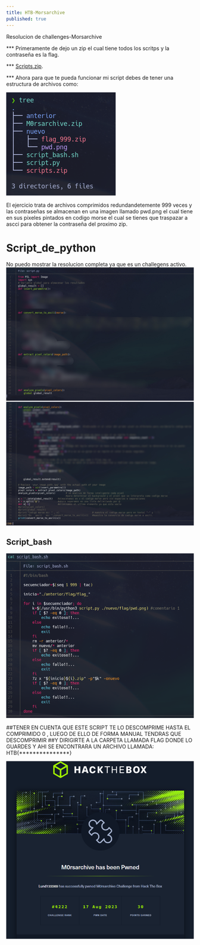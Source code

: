 ```yaml
---
title: HTB-Morsarchive
published: true
---
```


Resolucion de challenges-Morsarchive

***	Primeramente de dejo un zip el cual tiene todos los scritps y la contraseña es la flag.

***	[Scripts.zip](../assets/posts2/scripts.zip).

***	Ahora para que te pueda funcionar mi script debes de tener una estructura de archivos como:

![estructura.PNG](../assets/posts2/Estructura_carpeta.png)

El ejercicio trata de archivos comprimidos redundandetemente 999 veces y las contraseñas se almacenan en una
imagen llamado pwd.png el cual tiene en sus pixeles pintados en codigo morse el cual se tienes que traspazar a 
ascci para obtener la contraseña del proximo zip.

# [](#header-2)Script_de_python

No puedo mostrar la resolucion completa ya que es un challegens activo.
![python1.PNG](../assets/posts2/script_python1.jpg)
![python2.PNG](../assets/posts2/script_python2.jpg)

## [](#header-2)Script_bash
![bash.PNG](../assets/posts2/script_bash.png)

##TENER EN CUENTA QUE ESTE SCRIPT TE LO DESCOMPRIME HASTA EL COMPRIMIDO 0 , LUEGO DE ELLO DE FORMA MANUAL TENDRAS QUE DESCOMPRIMIR
##Y DIRIGIRTE A LA CARPETA LLAMADA FLAG DONDE LO GUARDES Y AHI SE ENCONTRARA UN ARCHIVO LLAMADA: HTB{***************}

<center>

![python1.PNG](../assets/posts2/congra.png)

</center>
